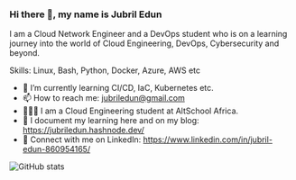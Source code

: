 ### Hi there 👋, my name is Jubril Edun

I am a Cloud Network Engineer and a DevOps student who is on a learning journey into the world of Cloud Engineering, DevOps, Cybersecurity and beyond.

Skills: Linux, Bash, Python, Docker, Azure, AWS etc
- 🌱 I’m currently learning CI/CD, IaC, Kubernetes etc. 
- 📫 How to reach me: jubriledun@gmail.com
- 👨🏻‍🎓 I am a Cloud Engineering student at AltSchool Africa.
- 📘 I document my learning here and on my blog: https://jubriledun.hashnode.dev/
- 👔 Connect with me on LinkedIn: https://www.linkedin.com/in/jubril-edun-860954165/
  
![GitHub stats](https://github-readme-stats.vercel.app/api?username=jubriledun&show_icons=true)   

